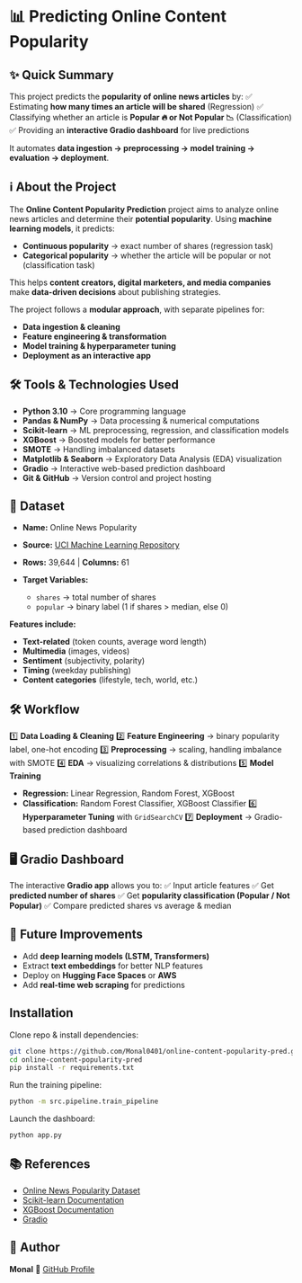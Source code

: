 
# 📊 Predicting Online Content Popularity

## ✨ Quick Summary

This project predicts the **popularity of online news articles** by:
✅ Estimating **how many times an article will be shared** (Regression)
✅ Classifying whether an article is **Popular 🔥 or Not Popular 📉** (Classification)
✅ Providing an **interactive Gradio dashboard** for live predictions

It automates **data ingestion → preprocessing → model training → evaluation → deployment**.

## ℹ️ About the Project

The **Online Content Popularity Prediction** project aims to analyze online news articles and determine their **potential popularity**. Using **machine learning models**, it predicts:

* **Continuous popularity** → exact number of shares (regression task)
* **Categorical popularity** → whether the article will be popular or not (classification task)

This helps **content creators, digital marketers, and media companies** make **data-driven decisions** about publishing strategies.

The project follows a **modular approach**, with separate pipelines for:

* **Data ingestion & cleaning**
* **Feature engineering & transformation**
* **Model training & hyperparameter tuning**
* **Deployment as an interactive app**

## 🛠 Tools & Technologies Used

* **Python 3.10** → Core programming language
* **Pandas & NumPy** → Data processing & numerical computations
* **Scikit-learn** → ML preprocessing, regression, and classification models
* **XGBoost** → Boosted models for better performance
* **SMOTE** → Handling imbalanced datasets
* **Matplotlib & Seaborn** → Exploratory Data Analysis (EDA) visualization
* **Gradio** → Interactive web-based prediction dashboard
* **Git & GitHub** → Version control and project hosting

## 📂 Dataset

* **Name:** Online News Popularity
* **Source:** [UCI Machine Learning Repository](https://archive.ics.uci.edu/ml/datasets/Online+News+Popularity)
* **Rows:** 39,644 | **Columns:** 61
* **Target Variables:**

  * `shares` → total number of shares
  * `popular` → binary label (1 if shares > median, else 0)

**Features include:**

* **Text-related** (token counts, average word length)
* **Multimedia** (images, videos)
* **Sentiment** (subjectivity, polarity)
* **Timing** (weekday publishing)
* **Content categories** (lifestyle, tech, world, etc.)

## 🛠 Workflow

1️⃣ **Data Loading & Cleaning**
2️⃣ **Feature Engineering** → binary popularity label, one-hot encoding
3️⃣ **Preprocessing** → scaling, handling imbalance with SMOTE
4️⃣ **EDA** → visualizing correlations & distributions
5️⃣ **Model Training**

* **Regression:** Linear Regression, Random Forest, XGBoost
* **Classification:** Random Forest Classifier, XGBoost Classifier
  6️⃣ **Hyperparameter Tuning** with `GridSearchCV`
  7️⃣ **Deployment** → Gradio-based prediction dashboard

## 🖥 Gradio Dashboard

The interactive **Gradio app** allows you to:
✅ Input article features
✅ Get **predicted number of shares**
✅ Get **popularity classification (Popular / Not Popular)**
✅ Compare predicted shares vs average & median

## 🔮 Future Improvements

* Add **deep learning models (LSTM, Transformers)**
* Extract **text embeddings** for better NLP features
* Deploy on **Hugging Face Spaces** or **AWS**
* Add **real-time web scraping** for predictions

## Installation

Clone repo & install dependencies:
```bash
git clone https://github.com/Monal0401/online-content-popularity-pred.git
cd online-content-popularity-pred
pip install -r requirements.txt
```

Run the training pipeline:
```bash
python -m src.pipeline.train_pipeline
```

Launch the dashboard:
```bash
python app.py
```

## 📚 References

* [Online News Popularity Dataset](https://archive.ics.uci.edu/ml/datasets/Online+News+Popularity)
* [Scikit-learn Documentation](https://scikit-learn.org/stable/)
* [XGBoost Documentation](https://xgboost.readthedocs.io/)
* [Gradio](https://www.gradio.app/)


## 👤 Author

**Monal**
🔗 [GitHub Profile](https://github.com/Monal0401)



